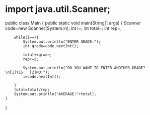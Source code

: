 # import java.util.Scanner;
public class Main {
	public static void main(String[] args) {
		Scanner code=new Scanner(System.in);
		int i=;
		int total=;
		int rep=;
		
		while(i==){
		    System.out.println("ENTER GRADE:");
		    int grade=code.nextInt();
		    
		    total+=grade;
		    rep+=i;
		    
		    System.out.println("DO YOU WANT TO ENTER ANOTHER GRADE?\n[1]YES   [2]NO:");
		    i=code.nextInt();
		    
		}
		total=total/rep;
		System.out.println("AVERAGE:"+total);
    }	
}
